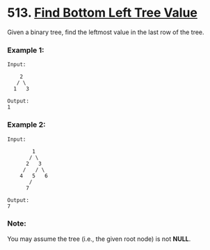 # 513. [Find Bottom Left Tree Value](https://leetcode.com/problems/find-largest-value-in-each-tree-row/description/)

Given a binary tree, find the leftmost value in the last row of the tree.

### Example 1:
    Input:

        2
       / \
      1   3

    Output:
    1
### Example 2: 
    Input:

            1
           / \
          2   3
         /   / \
        4   5   6
           /
          7

    Output:
    7
### Note: 
You may assume the tree (i.e., the given root node) is not **NULL**.
